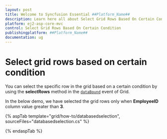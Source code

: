 ```yaml
---
layout: post
title: Welcome to Syncfusion Essential ##Platform_Name##
description: Learn here all about Select Grid Rows Based On Certain Condition of Syncfusion Essential ##Platform_Name## widgets based on HTML5 and jQuery.
platform: ej2-asp-core-mvc
control: Select Grid Rows Based On Certain Condition
publishingplatform: ##Platform_Name##
documentation: ug
---
```



# Select grid rows based on certain condition

You can select the specific row in the grid based on a certain condition by using the **selectRows** method in the [`dataBound`](https://help.syncfusion.com/cr/aspnetcore-js2/Syncfusion.EJ2.Grids.Grid.html#Syncfusion_EJ2_Grids_Grid_DataBound) event of Grid.

In the below demo, we have selected the grid rows only when **EmployeeID** column value greater than **3**.

{% aspTab template="grid/how-to/databasedselection", sourceFiles="databasedselection.cs" %}

{% endaspTab %}
